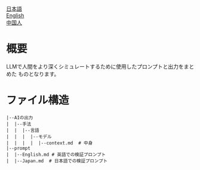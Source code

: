 [日本語](https://github.com/Yukkurisiteikitai/Roleplay-human/blob/main/docs/README-JP.md)  
[English](https://github.com/Yukkurisiteikitai/Roleplay-human/blob/main/docs/README-EN.md)  
[中国人](https://github.com/Yukkurisiteikitai/Roleplay-human/blob/main/docs/README-zh-CHN.md)  

# 概要
LLMで人間をより深くシミュレートするために使用したプロンプトと出力をまとめた
ものとなります。


# ファイル構造
```
|--AIの出力
|  |--手法
|  |  |--言語
|  |  |  |--モデル
|  |  |  |  |--context.md  # 中身
|--prompt
|  |--English.md # 英語での検証プロンプト
|  |--Japan.md  # 日本語での検証プロンプト